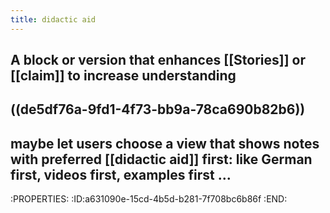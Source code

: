 ```yaml
---
title: didactic aid
---
```


## A block or version that enhances [[Stories]] or [[claim]] to increase understanding

## ((de5df76a-9fd1-4f73-bb9a-78ca690b82b6))

## maybe let users choose a view that shows notes with preferred [[didactic aid]] first: like German first, videos first, examples first ...
:PROPERTIES:
:ID:a631090e-15cd-4b5d-b281-7f708bc6b86f
:END:

## 

